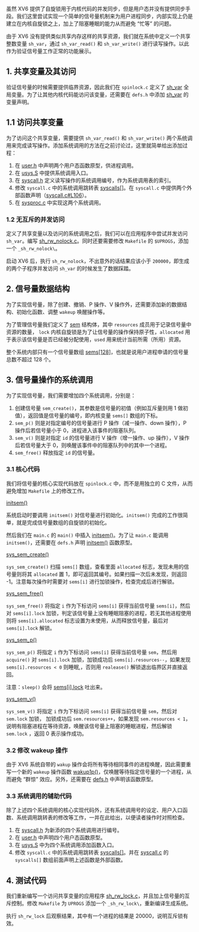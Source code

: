 虽然 XV6 提供了自旋锁用于内核代码的并发同步，但是用户态并没有提供同步手段。我们这里尝试实现一个简单的信号量机制来为用户进程同步，内部实现上仍是建立在内核自旋锁之上，加上了阻塞睡眠的能力从而避免 “忙等” 的问题。 

由于 XV6 没有提供类似共享内存这样的共享资源，我们就在系统中定义一个共享整数变量 `sh_var`，通过 `sh_var_read()` 和 `sh_var_write()` 进行读写操作。以此作为验证信号量工作正常的功能展示。

## 1. 共享变量及其访问

验证信号量的时候需要提供临界资源，因此我们在 `spinlock.c` 定义了 [sh_var](https://github.com/professordeng/xv6-expansion/blob/sem/spinlock.c#L15) 全局变量。为了让其他内核代码能访问该变量，还需要在 `defs.h` 中添加 [sh_var](https://github.com/professordeng/xv6-expansion/blob/sem/defs.h#L137) 的变量声明。

## 1.1 访问共享变量

为了访问这个共享变量，需要提供 `sh_var_read()` 和 `sh_var_write()` 两个系统调用来完成读写操作。添加系统调用的方法在之前讨论过，这里就简单给出添加过程：

1. 在 [user.h](https://github.com/professordeng/xv6-expansion/blob/sem/user.h) 中声明两个用户态函数原型，供进程调用。
2. 在 [usys.S](https://github.com/professordeng/xv6-expansion/blob/sem/usys.S#L32) 中提供系统调用入口。
3. 在 [syscall.h](https://github.com/professordeng/xv6-expansion/blob/sem/syscall.h#L23) 定义读写操作的系统调用编号，作为系统调用表的索引。
4. 修改 `syscall.c` 中的系统调用跳转表 [syscalls[]](https://github.com/professordeng/xv6-expansion/blob/sem/syscall.c#L135)。在 `syscall.c` 中提供两个外部函数声明（[syscall.c#L106](https://github.com/professordeng/xv6-expansion/blob/sem/syscall.c#L106)）。
5. 在 [sysproc.c](https://github.com/professordeng/xv6-expansion/blob/sem/sysproc.c#L93) 中实现这两个系统调用。

### 1.2 无互斥的并发访问

定义了共享变量以及访问的系统调用之后，我们可以在应用程序中尝试并发访问 `sh_var`。编写 [sh_rw_nolock.c](https://github.com/professordeng/xv6-expansion/blob/sem/sh_rw_nolock.c)。同时还要需要修改 `Makefile` 的 `$UPROGS`，添加一个 `_sh_rw_nolock\`。

启动 XV6 后，执行 `sh_rw_nolock`，不出意外的话结果应该小于 `200000`，即生成的两个子程序并发访问 `sh_var` 的时候发生了数据踩踏。

## 2. 信号量数据结构

为了实现信号量，除了创建、撤销、P 操作、V 操作外，还需要添加新的数据结构、初始化函数、调整 `wakeup` 唤醒操作等。

为了管理信号量我们定义了 [sem](https://github.com/professordeng/xv6-expansion/blob/sem/spinlock.h#L12) 结构体，其中 `resources` 成员用于记录信号量中资源的数量， `lock` 内核自旋锁是为了让信号量的操作保持原子性，`allocated` 用于表示该信号量是否已经被分配使用，`used` 用来统计当前所需（所用）资源。

整个系统内部只有一个信号量数组 [sems[128]](https://github.com/professordeng/xv6-expansion/blob/sem/spinlock.c#L13)，也就是说用户进程申请的信号量总数不超过 128 个。

## 3. 信号量操作的系统调用

为了实现信号量，我们需要增加四个系统调用，分别是：

1. 创建信号量 `sem_create()`，其参数是信号量的初值（例如互斥量则用 1 做初值），返回值是信号量的编号，即内核变量 `sems[]` 数组的下标。
2. `sem_p()` 则是对指定编号的信号量进行 P 操作（减一操作、down 操作），P 操作后若信号量小于 0，进程进入该事件的阻塞队列。
3. `sem_v()` 则是对指定 `id` 的信号量进行 V 操作（增一操作、up 操作），V 操作后若信号量大于 0，则唤醒该事件中的阻塞队列中的其中一个进程。
4. `sem_free()` 释放指定 `id` 的信号量。

### 3.1 核心代码

我们将信号量的核心实现代码放在 `spinlock.c` 中，而不是用独立的 C 文件，从而避免增加 `Makefile` 上的修改工作。 

[initsem()](https://github.com/professordeng/xv6-expansion/blob/sem/spinlock.c#L16)

系统启动时要调用 `initsem()` 对信号量进行初始化。`initsem()` 完成的工作很简单，就是完成信号量数组的自旋锁的初始化。

然后我们在 `main.c` 的 `main()` 中插入 [initsem()](https://github.com/professordeng/xv6-expansion/blob/sem/main.c#L36)。为了让 `main.c` 能调用 `initsem()`，还需要在 `defs.h` 声明 [initsem()](https://github.com/professordeng/xv6-expansion/blob/sem/defs.h#L136) 函数原型。 

[sys_sem_create()](https://github.com/professordeng/xv6-expansion/blob/sem/spinlock.c#L24)

`sys_sem_create()` 扫描 `sems[]` 数组，查看里面 `allocated` 标志，发现未用的信号量则将其 `allocated` 置 1，即可返回其编号。如果扫描一次后未发现，则返回 -1。注意每次操作时需要对 `sems[i]` 进行加锁操作，检查完成后进行解锁。

[sys_sem_free()](https://github.com/professordeng/xv6-expansion/blob/sem/spinlock.c#L43)

`sys_sem_free()` 将指定 `i` 作为下标访问 `sems[i]` 获得当前信号量 `sems[i]`，然后对 `sems[i].lock` 加锁，判定该信号量上没有睡眠阻塞的进程，若无其他进程使用则将 `sems[i].allocated` 标志设置为未使用，从而释放信号量，最后对 `sems[i].lock` 解锁。

[sys_sem_p()](https://github.com/professordeng/xv6-expansion/blob/sem/spinlock.c#L60)

`sys_sem_p()` 将指定 `i` 作为下标访问 `sems[i]` 获得当前信号量 `sem`，然后用 `acquire()` 对 `sems[i].lock` 加锁，加锁成功后 `sems[i].resources--`，如果发现 `sems[i].resources < 0` 则睡眠,，否则用 `realease()` 解锁退出临界区并直接返回。 

注意：`sleep()` 会将 [sems[i].lock](https://github.com/professordeng/xv6-expansion/blob/sem/proc.c#L434) 吐出来。

[sys_sem_v()](https://github.com/professordeng/xv6-expansion/blob/sem/spinlock.c#L68)

`sys_sem_v()` 将指定 `i` 作为下标访问 `sems[i]` 获得当前信号量 `sem`，然后对 `sem.lock` 加锁， 加锁成功后 `sem.resources++`，如果发现 `sem.resources < 1`，说明有阻塞进程在等待资源，唤醒该信号量上阻塞的睡眠进程，然后解锁 `sem.lock` ，返回 0 表示操作成功。

### 3.2 修改 wakeup 操作 

由于 XV6 系统自带的 `wakup` 操作会将所有等待相同事件的进程唤醒，因此需要重写一个新的 `wakeup` 操作函数 [wakup1p()](https://github.com/professordeng/xv6-expansion/blob/sem/proc.c#L536)，仅唤醒等待指定信号量的一个进程，从而避免 “群惊” 效应。另外，还需要在 [defs.h](https://github.com/professordeng/xv6-expansion/blob/sem/defs.h#L122) 中声明该函数原型。

### 3.3 系统调用的辅助代码

除了上述四个系统调用的核心实现代码外，还有系统调用号的设定、用户入口函数、系统调用跳转表的修改等工作，一并在此给出，以便读者操作时对照检查。

1. 在 [syscall.h](https://github.com/professordeng/xv6-expansion/blob/sem/syscall.h#L25) 为新添的四个系统调用进行编号。
2. 在 [user.h](https://github.com/professordeng/xv6-expansion/blob/sem/user.h#L28) 中声明四个用户态函数原型。
3. 在 [usys.S](https://github.com/professordeng/xv6-expansion/blob/sem/usys.S#L34) 中为四个系统调用添加函数入口。
4. 修改 `syscall.c` 中的系统调用跳转表 [syscalls[]](https://github.com/professordeng/xv6-expansion/blob/sem/syscall.c#L137)。并在 [syscall.c](https://github.com/professordeng/xv6-expansion/blob/sem/syscall.c#L108) 的 `syscalls[]` 数组前面声明上述函数是外部函数。

## 4. 测试代码

我们重新编写一个访问共享变量的应用程序 [sh_rw_lock.c](https://github.com/professordeng/xv6-expansion/blob/sem/sh_rw_lock.c)，并且加上信号量的互斥控制。修改 `Makefile` 为 `UPROGS` 添加一个 `_sh_rw_lock\`，重新编译生成系统。

执行 `sh_rw_lock` 后观察结果，其中有一个进程的结果是 20000，说明互斥锁有效。